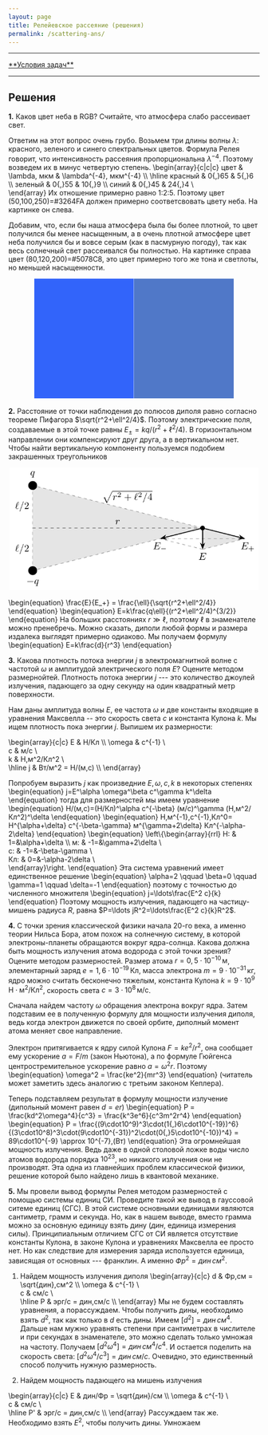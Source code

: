 ```yaml
---
layout: page
title: Релейевское рассеяние (решения)
permalink: /scattering-ans/
---
```


<hr> 
<a href="/reflection">**Условия задач**</a>
<hr> 


## Решения

**1.** Каков цвет неба в RGB? Считайте, что атмосфера слабо рассеивает свет.

Ответим на этот вопрос очень грубо. Возьмем три длины волны $\lambda$: красного, зеленого и синего спектральных цветов. Формула Релея говорит, что интенсивность рассеяния пропорциональна $\lambda^{-4}$. Поэтому возведем их в минус четвертую степень. 
\begin{array}{c|c|c}
	цвет & \lambda, мкм & \lambda^{-4}, мкм^{-4} \\\ 
	\hline
	красный & 0{,}65 & 5{,}6 \\\ 
	зеленый & 0{,}55 & 10{,}9 \\\ 
	синий & 0{,}45 & 24{,}4 \\\
\end{array} 
Их отношение примерно равно 1:2:5. Поэтому цвет (50,100,250)=#3264FA должен примерно соответсвовать цвету неба. На картинке он слева.

Добавим, что, если бы наша атмосфера была бы более плотной, то цвет получился бы менее насыщенным, а в очень плотной атмосфере цвет неба получился бы и вовсе серым (как в пасмурную погоду), так как весь солнечный свет рассеивался бы полностью. На картинке справа цвет (80,120,200)=#5078C8, это цвет примерно того же тона и светлоты, но меньшей насыщенности.

<center><img src="/images/scattering-ans-1.png" width="400"/></center>


**2.** Расстояние от точки наблюдения до полюсов диполя равно согласно теореме Пифагора $\sqrt{r^2+\ell^2/4}$. Поэтому электрические поля, создаваемые в этой точке равны $E_{\pm}=kq/(r^2+\ell^2/4)$. В горизонтальном направлении они компенсируют друг друга, а в вертикальном нет. Чтобы найти вертикальную компоненту пользуемся подобием закрашенных треугольников

<center><img src="/images/scattering-ans-2.png" width="500"/></center>

\begin{equation} \frac{E}{E_+} = \frac{\ell}{\sqrt{r^2+\ell^2/4}} \end{equation}
\begin{equation} E=k\frac{q\ell}{(r^2+\ell^2/4)^{3/2}} \end{equation}
На больших расстояниях $r\gg\ell$, поэтому $\ell$ в знаменателе можно пренебречь. Можно сказать, диполи любой формы и размера издалека выглядят примерно одиаково. Мы получаем формулу
\begin{equation} E=k\frac{d}{r^3} \end{equation}

**3.** Какова плотность потока энергии $j$ в электромагнитной волне с частотой $\omega$ и амплитудой электрического поля $E$? Оцените методом размернойтей. Плотность потока энергии $j$ --- это количество джоулей излучения, падающего за одну секунду на один квадратный метр поверхности.  

Нам даны амплитуда волны $E$, ее частота $\omega$ и две константы входящие в уравнения Максвелла -- это скорость света $c$ и константа Кулона $k$. Мы ищем плотность пока энергии $j$. Выпишем их размерности:

\begin{array}{c|c}
	E & Н/Кл \\\ 
	\omega & с^{-1} \\\
	c & м/с \\\
	k & Н\,м^2/Кл^2 \\\
	\hline
	j & Вт/м^2 = Н/(м\,с) \\\ 
\end{array}

Попробуем выразить $j$ как произведние $E,\omega,c,k$ в некоторых степенях
\begin{equation} j=E^\alpha \omega^\beta c^\gamma k^\delta \end{equation}
тогда для размерностей мы имеем уравнение
\begin{equation} Н/(м\,с)=(Н/Кл)^\alpha с^{-\beta} (м/с)^\gamma (Н\,м^2/Кл^2)^\delta \end{equation}
\begin{equation} Н\,м^{-1}\,с^{-1}\,Кл^0= Н^{\alpha+\delta} с^{-\beta-\gamma} м^{\gamma+2\delta} Кл^{-\alpha-2\delta} \end{equation}
\begin{equation}
\left\\{\begin{array}{rrl}
	Н: & 1=&\alpha+\delta \\\ 
	м: & -1=&\gamma+2\delta \\\
	с: & -1=&-\beta-\gamma \\\
	Кл: & 0=&-\alpha-2\delta \\\
\end{array}\right.
\end{equation}
Эта система уравнений имеет единственное решение
\begin{equation} \alpha=2 \qquad \beta=0 \qquad \gamma=1 \qquad \delta=-1 \end{equation}
поэтому с точностью до численного множителя
\begin{equation} j=\ldots\frac{E^2 c}{k} \end{equation}
Поэтому мощность излучения, падающего на частицу-мишень радиуса $R$, равна $P=\ldots jR^2=\ldots\frac{E^2 c}{k}R^2$.

**4.** С точки зрения классической физики начала 20-го века, а именно теории Нильса Бора, атом похож на солнечную систему, в которой электроны-планеты обращаются вокруг ядра-солнца. Какова должна быть мощность излучения атома водорода с этой точки зрения? Оцените методом размерностей. Размер атома $r=0{,}5\cdot10^{-10}\,\text{м}$, элементарный заряд $e=1{,}6\cdot10^{-19}\,\text{Кл}$, масса электрона $m=9\cdot10^{-31}\,\text{кг}$, ядро можно считать бесконечно тяжелым, константа Кулона $k=9\cdot10^9\,\text{Н$\cdot$м$^2$/Кл$^2$}$, скорость света $c=3\cdot10^8\,\text{м/с}$.

Сначала найдем частоту $\omega$ обращения электрона вокруг ядра. Затем подставим ее в полученную формулу для мощности излучения диполя, ведь когда электрон движется по своей орбите, диполный момент атома меняет свое направление.

Электрон притягивается к ядру силой Кулона $F=ke^2/r^2$, она сообщает ему ускорение $a=F/m$ (закон Ньютона), а по формуле Гюйгенса центростремительное ускорение равно $a=\omega^2r$. Поэтому
\begin{equation} \omega^2 = \frac{ke^2}{mr^3} \end{equation}
(читатель может заметить здесь аналогию с третьим законом Кеплера).

Теперь подставляем результат в формулу мощности излучение (дипольный момент равен $d=er$)
\begin{equation} P = \frac{kd^2\omega^4}{c^3} = \frac{k^3e^6}{c^3m^2r^4} \end{equation}
\begin{equation} P = \frac{(9\cdot10^9)^3\cdot(1{,}6\cdot10^{-19})^6}{(3\cdot10^8)^3\cdot(9\cdot10^{-31})^2\cdot(0{,}5\cdot10^{-10})^4} = 89\cdot10^{-9} \approx 10^{-7}\,(Вт) \end{equation}
Эта огромнейшая мощность излучения. Ведь даже в одной столовой ложке воды число атомов водорода порядка $10^23$, но никакого излучения они не производят. Эта одна из главнейших проблем классической физики, решение которой было найдено лишь в квантовой механике.

**5.** Мы провели вывод формулы Релея методом размерностей с помощью системы единиц СИ. Проведите такой же вывод в гауссовой ситеме единиц (СГС). В этой системе основными единицами являются сантиметр, грамм и секунда. Но, как в нашем выводе, вместо грамма можно за основную единицу взять дину ($дин$, единица измерения силы). Принципиальным отличием СГС от СИ является отсутствие константы Кулона, в законе Кулона и уравнениях Максвелла ее просто нет. Но как следствие для измерения заряда используется единица, зависящая от основных --- франклин. А именно $Фр^2 = дин\,см^2$.

1) Найдем мощность излучения диполя
\begin{array}{c|c}
	d & Фр\,см = \sqrt{дин}\,см^2 \\\ 
	\omega & с^{-1} \\\
	c & см/с \\\
	\hline
	P & эрг/с = дин\,см/с \\\ 
\end{array}
Мы не будем составлять уравнения, а порассуждаем. Чтобы получить дины, необходимо взять $d^2$, так как только в $d$ есть дины. Имеем $[d^2]=дин\,см^4$. Дальше нам мужно уравнять степени при сантиметрах в числителе и при секундах в знаменателе, это можно сделать только умножая на частоту. Получаем $[d^2\omega^4]=дин\,см^4/с^4$. И остается поделить на скорость света: $[d^2\omega^4/c^3]=дин\,см/с$. Очевидно, это единственный способ получить нужную размерность.

2) Найдем мощность падающего на мишень излучения

\begin{array}{c|c}
	E & дин/Фр = \sqrt{дин}/см \\\ 
	\omega & с^{-1} \\\
	c & см/с \\\
	\hline
	P' & эрг/с = дин\,см/с \\\ 
\end{array}
Рассуждаем так же. Необходимо взять $E^2$, чтобы получить дины. Умножаем


